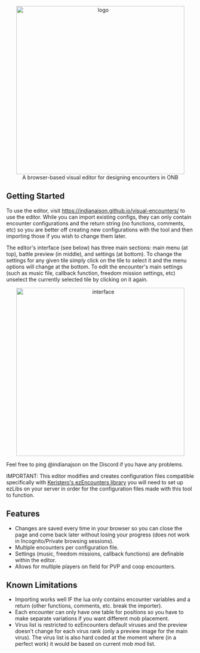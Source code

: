
<p align="center">
<img src="https://github.com/user-attachments/assets/131842f5-1016-43d7-8745-5cab5029c276" alt="logo" width="450">
  <br>
  A browser-based visual editor for designing encounters in ONB<br>
</p>

## Getting Started

To use the editor, visit https://indianajson.github.io/visual-encounters/ to use the editor. While you can import existing configs, they can only contain encounter configurations and the return string (no functions, comments, etc) so you are better off creating new configurations with the tool and then importing those if you wish to change them later. 

The editor's interface (see below) has three main sections: main menu (at top), battle preview (in middle), and settings (at bottom). To change the settings for any given tile simply click on the tile to select it and the menu options will change at the bottom.  To edit the encounter's main settings (such as music file, callback function, freedom mission settings, etc) unselect the currently selected tile by clicking on it again.

<p align="center">
<img src="https://github.com/user-attachments/assets/f20e9890-4e32-4caa-bbb0-37fc4d39634e" alt="interface" width="450">
</p>

Feel free to ping @indianajson on the Discord if you have any problems. 

IMPORTANT: This editor modifies and creates configuration files compatible specifically with [Keristero's ezEncounters library](https://github.com/Keristero/ezlibs-scripts#ezencounters) you will need to set up ezLibs on your server in order for the configuration files made with this tool to function. 

## Features

- Changes are saved every time in your browser so you can close the page and come back later without losing your progress (does not work in Incognito/Private browsing sessions).
- Multiple encounters per configuration file.
- Settings (music, freedom missions, callback functions) are definable within the editor. 
- Allows for multiple players on field for PVP and coop encounters.

## Known Limitations

- Importing works well IF the lua only contains encounter variables and a return (other functions, comments, etc. break the importer).
- Each encounter can only have one table for positions so you have to make separate variations if you want different mob placement.
- Virus list is restricted to ezEncounters default viruses and the preview doesn’t change for each virus rank (only a preview image for the main virus). The virus list is also hard coded at the moment where (in a perfect work) it would be based on current mob mod list.
